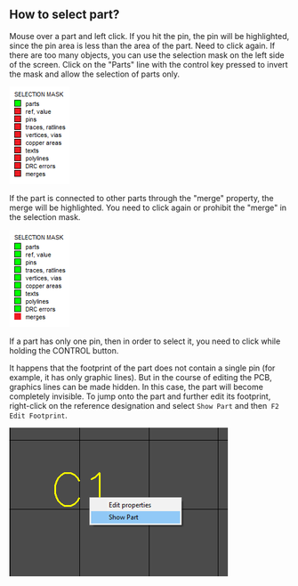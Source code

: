 ## How to select part?

Mouse over a part and left click. If you hit the pin, the pin will be highlighted, since the pin area is less than the area of the part. Need to click again. If there are too many objects, you can use the selection mask on the left side of the screen. Click on the "Parts" line with the control key pressed to invert the mask and allow the selection of parts only.

![How to select part](pictures/mask_part.png)

If the part is connected to other parts through the "merge" property, the merge will be highlighted. You need to click again or prohibit the "merge" in the selection mask.

![How to select part](pictures/mask_merge.png)

If a part has only one pin, then in order to select it, you need to click while holding the CONTROL button.

It happens that the footprint of the part does not contain a single pin (for example, it has only graphic lines). But in the course of editing the PCB, graphics lines can be made hidden. In this case, the part will become completely invisible. To jump onto the part and further edit its footprint, right-click on the reference designation and select `Show Part` and then` F2 Edit Footprint`.

![On ref show part](pictures/ref_jump.png)

